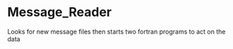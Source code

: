 Message_Reader
==============

Looks for new message files then starts two fortran programs to act on the data
